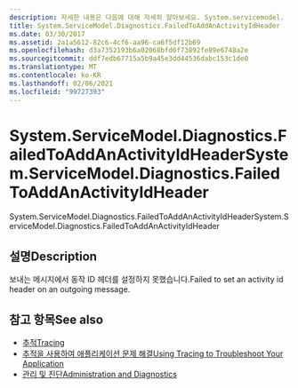```yaml
---
description: 자세한 내용은 다음에 대해 자세히 알아보세요. System.servicemodel.
title: System.ServiceModel.Diagnostics.FailedToAddAnActivityIdHeader
ms.date: 03/30/2017
ms.assetid: 2a1a5612-82c6-4cf6-aa96-ca6f5df12b69
ms.openlocfilehash: d3a7352193b6a02068bfd6f73892fe89e6748a2e
ms.sourcegitcommit: ddf7edb67715a5b9a45e3dd44536dabc153c1de0
ms.translationtype: MT
ms.contentlocale: ko-KR
ms.lasthandoff: 02/06/2021
ms.locfileid: "99727393"
---
```

# <a name="systemservicemodeldiagnosticsfailedtoaddanactivityidheader"></a><span data-ttu-id="65ce9-103">System.ServiceModel.Diagnostics.FailedToAddAnActivityIdHeader</span><span class="sxs-lookup"><span data-stu-id="65ce9-103">System.ServiceModel.Diagnostics.FailedToAddAnActivityIdHeader</span></span>

<span data-ttu-id="65ce9-104">System.ServiceModel.Diagnostics.FailedToAddAnActivityIdHeader</span><span class="sxs-lookup"><span data-stu-id="65ce9-104">System.ServiceModel.Diagnostics.FailedToAddAnActivityIdHeader</span></span>  
  
## <a name="description"></a><span data-ttu-id="65ce9-105">설명</span><span class="sxs-lookup"><span data-stu-id="65ce9-105">Description</span></span>  

 <span data-ttu-id="65ce9-106">보내는 메시지에서 동작 ID 헤더를 설정하지 못했습니다.</span><span class="sxs-lookup"><span data-stu-id="65ce9-106">Failed to set an activity id header on an outgoing message.</span></span>  
  
## <a name="see-also"></a><span data-ttu-id="65ce9-107">참고 항목</span><span class="sxs-lookup"><span data-stu-id="65ce9-107">See also</span></span>

- [<span data-ttu-id="65ce9-108">추적</span><span class="sxs-lookup"><span data-stu-id="65ce9-108">Tracing</span></span>](index.md)
- [<span data-ttu-id="65ce9-109">추적을 사용하여 애플리케이션 문제 해결</span><span class="sxs-lookup"><span data-stu-id="65ce9-109">Using Tracing to Troubleshoot Your Application</span></span>](using-tracing-to-troubleshoot-your-application.md)
- [<span data-ttu-id="65ce9-110">관리 및 진단</span><span class="sxs-lookup"><span data-stu-id="65ce9-110">Administration and Diagnostics</span></span>](../index.md)
